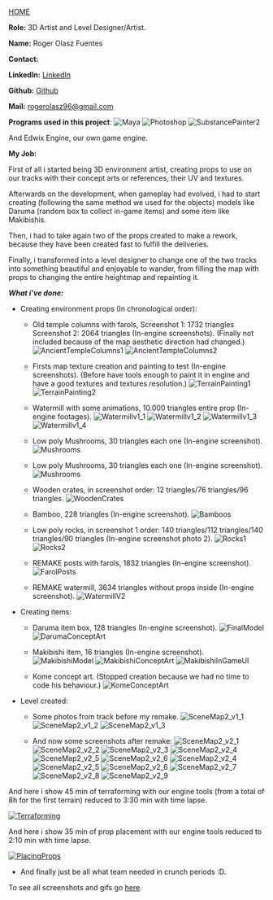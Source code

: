 [HOME](index.md)

**Role:** 3D Artist and Level Designer/Artist.

**Name:** Roger Olasz Fuentes

**Contact:** 

**LinkedIn:** [LinkedIn](https://www.linkedin.com/in/rolaszf/)

**Github:** [Github](https://github.com/RogerOlasz)

**Mail:** rogerolasz96@gmail.com

**Programs used in this project**: ![Maya](https://cdna.artstation.com/p/softwares/icons/000/000/024/default/Maya.png?1424684349) ![Photoshop](https://cdna.artstation.com/p/softwares/icons/000/000/032/default/Photoshop.png?1424684351) ![SubstancePainter2](https://cdnb.artstation.com/p/softwares/icons/000/000/041/default/Substance_Painter_Icon.png?1456833230) 

And Edwix Engine, our own game engine.

**My Job:** 

First of all i started being 3D environment artist, creating props to use on our tracks with their concept arts or references, their UV and textures. 

Afterwards on the development, when gameplay had evolved, i had to start creating (following the same method we used for the objects) models like Daruma (random box to collect in-game items)
and some item like Makibishis.

Then, i had to take again two of the props created to make a rework, because they have been created fast to fulfill the deliveries.

Finally, i transformed into a level designer to change one of the two tracks into something beautiful and enjoyable to wander, from filling the map with props to changing the entire heightmap and repainting it.

_**What i've done:**_

- Creating environment props (In chronological order):

	- Old temple columns with farols, Screenshot 1: 1732 triangles Screenshot 2: 2064 triangles (In-engine screenshots). (Finally not included because of the map aesthetic direction had changed.)
![AncientTempleColumns1](http://i.imgur.com/bpOPCB7.png) ![AncientTempleColumns2](http://i.imgur.com/a8PmUaF.png)

	- Firsts map texture creation and painting to test (In-engine screenshots). (Before have tools enough to paint it in engine and have a good textures and textures resolution.)
![TerrainPainting1](http://i.imgur.com/aV3L0db.png) ![TerrainPainting2](http://i.imgur.com/hI3xB7K.png)

	- Watermill with some animations, 10.000 triangles entire prop (In-engine footages).
![Watermillv1_1](http://i.imgur.com/pq7ArWQ.gif) ![Watermillv1_2](http://i.imgur.com/9Nx4z1V.gif)
![Watermillv1_3](http://i.imgur.com/vd1h9Bz.gif) ![Watermillv1_4](http://i.imgur.com/Jjx0vG4.gif)

	- Low poly Mushrooms, 30 triangles each one (In-engine screenshot). 
![Mushrooms](http://i.imgur.com/T8nN6SQ.png)

	- Low poly Mushrooms, 30 triangles each one (In-engine screenshot). 
![Mushrooms](http://i.imgur.com/T8nN6SQ.png)

	- Wooden crates, in screenshot order: 12 triangles/76 triangles/96 triangles.
![WoodenCrates](http://i.imgur.com/FLLuSOh.png)

	- Bamboo, 228 triangles (In-engine screenshot).
![Bamboos](http://i.imgur.com/HylcQ2z.png)

	- Low poly rocks, in screenshot 1 order: 140 triangles/112 triangles/140 triangles/90 triangles (In-engine screenshot photo 2).
![Rocks1](http://i.imgur.com/toR3Uhy.png) ![Rocks2](http://i.imgur.com/7MRYCCn.png)

	- REMAKE posts with farols, 1832 triangles (In-engine screenshot).
![FarolPosts](http://i.imgur.com/ioysSpi.png)

	- REMAKE watermill, 3634 triangles without props inside (In-engine screenshot).
![WatermillV2](http://i.imgur.com/1nzTaZA.png)


- Creating items:
	- Daruma item box, 128 triangles (In-engine screenshot).
![FinalModel](http://i.imgur.com/MtJdgBq.png) ![DarumaConceptArt](http://i.imgur.com/pw6X57h.png)

	- Makibishi item, 16 triangles (In-engine screenshot).
![MakibishiModel](http://i.imgur.com/xIaZelW.png) ![MakibishiConceptArt](http://i.imgur.com/U3NCK4Q.png) ![MakibishiInGameUI](http://i.imgur.com/ioFYAj4.png)

	- Kome concept art. (Stopped creation because we had no time to code his behaviour.)
![KomeConceptArt](http://i.imgur.com/vtDHlVD.png)


- Level created:
	- Some photos from track before my remake.
![SceneMap2_v1_1](http://i.imgur.com/lDveYcd.png) ![SceneMap2_v1_2](http://i.imgur.com/wXd5yyh.png) ![SceneMap2_v1_3](http://i.imgur.com/0fS4tJv.png)

	- And now some screenshots after remake:
![SceneMap2_v2_1](http://i.imgur.com/L0nOkVE.png) ![SceneMap2_v2_2](http://i.imgur.com/IVMHXK9.png) ![SceneMap2_v2_3](http://i.imgur.com/RSmC9JI.png)
![SceneMap2_v2_4](http://i.imgur.com/WJXZE7g.png) ![SceneMap2_v2_5](http://i.imgur.com/5k7kyX3.png) ![SceneMap2_v2_6](http://i.imgur.com/99jwl3z.png)
![SceneMap2_v2_4](http://i.imgur.com/4oiXVYr.png) ![SceneMap2_v2_5](http://i.imgur.com/rtD8AAs.png) ![SceneMap2_v2_6](http://i.imgur.com/L8CIQaI.png)
![SceneMap2_v2_7](http://i.imgur.com/aYvYQsO.png) ![SceneMap2_v2_8](http://i.imgur.com/X2ykEIK.png) ![SceneMap2_v2_9](http://i.imgur.com/RaM6YUt.png)

And here i show 45 min of terraforming with our engine tools (from a total of 8h for the first terrain) reduced to 3:30 min with time lapse.

[![Terraforming](http://img.youtube.com/vi/7-ABw7wDyYE/0.jpg)](http://www.youtube.com/watch?v=7-ABw7wDyYE)

And here i show 35 min of prop placement with our engine tools reduced to 2:10 min with time lapse.

[![PlacingProps](http://img.youtube.com/vi/xkaNH-Ar9cs/0.jpg)](http://www.youtube.com/watch?v=xkaNH-Ar9cs)

- And finally just be all what team needed in crunch periods :D.

To see all screenshots and gifs go [here](http://rogerolaszfuentes.imgur.com/all/).
